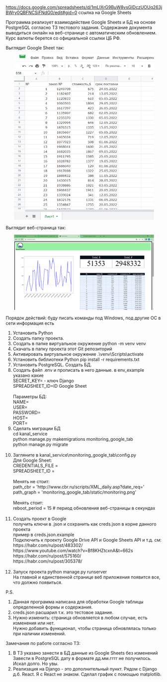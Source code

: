 https://docs.google.com/spreadsheets/d/1mLIXrG9BuW8vsGIDczUOUq263jBWry0QBFNCSiFNdG0/edit#gid=0
ссылка на Google Sheets

Программа реализует взаимодействие Google Sheets и БД на основе PostgreSQL
согласно ТЗ тестового задания.
Содержание документа выводиться онлайн на веб-странице с автоматическим обновлением.
Курс валюты берется со официальной ссылки ЦБ РФ.

Выглядит Google Sheet так:
<p align="center">
  <img src="https://github.com/zorokonStepan/GoogleSheets_Django/raw/main/img_git/google_sh.png" width="450" title="GoogleSheet">
</p>

Выглядит веб-страница так:
<p align="center">
  <img src="https://github.com/zorokonStepan/GoogleSheets_Django/raw/main/img_git/web_page.png" width="450" title="WebPage">
</p>

Порядок действий:
буду писать команды под Windows, под другие ОС в сети информация есть
<ol>
    <li>Установить Python</li>
    <li>Создать папку проекта.</li>
    <li>Создать в папке виртуальное окружение python -m venv venv</li>
    <li>Скачать в папку проекта этот Git репозиторий</li>
    <li>Активировать виртуальное окружение .\venv\Scripts\activate</li>
    <li>Установить библиотеки Python pip install -r requirements.txt</li>
    <li>Установить PostgreSQL. Создать БД.</li>
    <li>Создать файл .env и прописать в него данные. в env_example указано какие<br>
        SECRET_KEY= - ключ Django<br>
        SPREADSHEET_ID=ID Google Sheet<br>
        <br>
        Параметры БД:<br>
        NAME=<br>
        USER=<br>
        PASSWORD=<br>
        HOST=<br>
        PORT=<br>
    </li>
    <li>Сделать миграции БД<br>
        cd kanal_service<br>
        python manage.py makemigrations monitoring_google_tab<br>
        python manage.py migrate<br>
        <br></li>
    <li>Загляните в kanal_service\monitoring_google_tab\config.py<br>
        Для Google Sheet:<br>
        CREDENTIALS_FILE =<br>
        SPREADSHEET_ID =<br>
        <br>
        Менять не стоит:<br>
        path_cbr = 'http://www.cbr.ru/scripts/XML_daily.asp?date_req='<br>
        path_graph = 'monitoring_google_tab/static/monitoring.png'<br>
        <br>
        Менять стоит:<br>
        reboot_period = 15  # период обновления веб-страницы в секундах<br>
        <br>
    </li>
    <li>Создать проект в Google<br>
        получить ключи в .json и сохранить как creds.json в корне данного проекта<br>
        пример в creds.json.example<br>
        Подключить к проекту Google Drive API и Google Sheets API и т.д. см:<br>
        https://habr.com/ru/post/483302/<br>
        https://www.youtube.com/watch?v=Bf8KHZtcxnA&t=662s<br>
        https://habr.com/ru/post/575160/<br>
        https://habr.com/ru/post/305378/<br>
        <br>
    </li>
    <li>Запуск проекта python manage.py runserver<br>
        На главной и единственной странице веб приложения появится все, что должно появиться.
    </li>
</ol>

P.S.
<ol>
    <li>Данная программа написана для обработки Google таблицы определенной формы и содержания.</li>
    <li>creds.json расшарил т.к. это тестовое задание.</li>
    <li>Нужно изменить: страница обновляется в любом случае, есть изменения или нет.</li>
    Нужно добавить функционал, чтобы страница обновлялась только при наличии изменений.</li>
</ol>
Замечания по работе согласно ТЗ:
<ol>
    <li>В ТЗ указано занести в БД данные из Google Sheets без изменений
    Завести в PostgreSQL дату в формате дд.мм.гггг не получилось. Искал долго. Но увы.</li>
    <li>Реализация на Django - это дополнительный пункт. Рядом с Django д.б. React.
    Я с React не знаком. Сделал график с помощью matplotlib.</li>
</ol>

